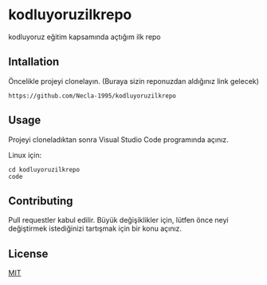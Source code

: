 # kodluyoruzilkrepo

kodluyoruz eğitim kapsamında açtığım ilk repo


## Intallation
Öncelikle projeyi clonelayın. (Buraya sizin reponuzdan aldığınız link gelecek)

```
https://github.com/Necla-1995/kodluyoruzilkrepo
```

## Usage
Projeyi cloneladıktan sonra Visual Studio Code programında açınız.

Linux için:
```
cd kodluyoruzilkrepo
code
```

## Contributing
Pull requestler kabul edilir. Büyük değişiklikler için, lütfen önce neyi değiştirmek istediğinizi tartışmak için bir konu açınız.

## License
[MIT](https://choosealicense.com/licenses/mit/)

